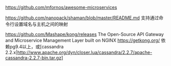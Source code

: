 https://github.com/mfornos/awesome-microservices

https://github.com/nanopack/shaman/blob/master/README.md 支持通过命令行设置域名与主机之间的映射

https://github.com/Mashape/kong/releases The Open-Source API Gateway and Microservice Management Layer built on NGINX https://getkong.org/ 依赖pg9.4以上，或[cassandra 2.2.x|http://www.apache.org/dyn/closer.lua/cassandra/2.2.7/apache-cassandra-2.2.7-bin.tar.gz]
